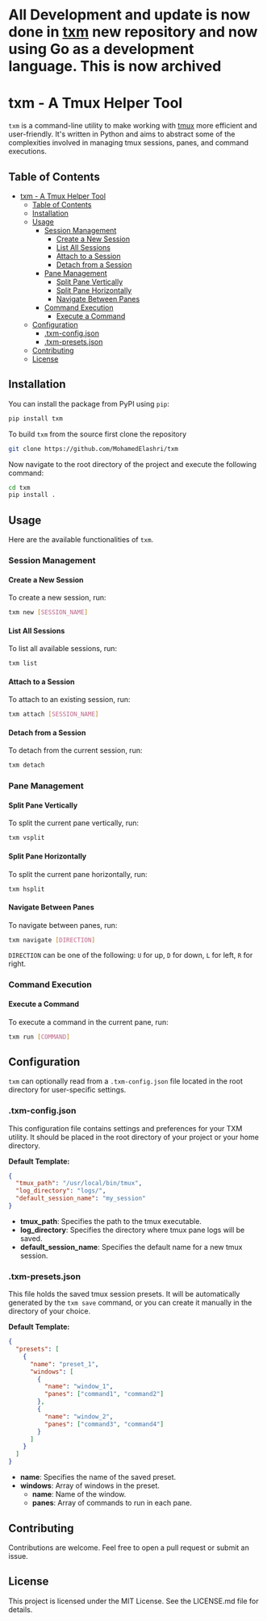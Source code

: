 
# All Development and update is now done in [txm](https://github.com/MohamedElashri/txm) new repository and now using Go as a development language. This is now archived

# txm - A Tmux Helper Tool

`txm` is a command-line utility to make working with [tmux](https://github.com/tmux/tmux/wiki) more efficient and user-friendly. It's written in Python and aims to abstract some of the complexities involved in managing tmux sessions, panes, and command executions.

## Table of Contents

- [txm - A Tmux Helper Tool](#txm---a-tmux-helper-tool)
  - [Table of Contents](#table-of-contents)
  - [Installation](#installation)
  - [Usage](#usage)
    - [Session Management](#session-management)
      - [Create a New Session](#create-a-new-session)
      - [List All Sessions](#list-all-sessions)
      - [Attach to a Session](#attach-to-a-session)
      - [Detach from a Session](#detach-from-a-session)
    - [Pane Management](#pane-management)
      - [Split Pane Vertically](#split-pane-vertically)
      - [Split Pane Horizontally](#split-pane-horizontally)
      - [Navigate Between Panes](#navigate-between-panes)
    - [Command Execution](#command-execution)
      - [Execute a Command](#execute-a-command)
  - [Configuration](#configuration)
    - [.txm-config.json](#txm-configjson)
    - [.txm-presets.json](#txm-presetsjson)
  - [Contributing](#contributing)
  - [License](#license)
## Installation

You can install the package from PyPI using `pip`:

```bash
pip install txm
```



To build `txm` from the source first clone the repository

```bash
git clone https://github.com/MohamedElashri/txm
```

Now navigate to the root directory of the project and execute the following command:

```bash
cd txm
pip install .
```

## Usage

Here are the available functionalities of `txm`.

### Session Management

#### Create a New Session

To create a new session, run:

```bash
txm new [SESSION_NAME]
```

#### List All Sessions

To list all available sessions, run:

```bash
txm list
```

#### Attach to a Session

To attach to an existing session, run:

```bash
txm attach [SESSION_NAME]
```

#### Detach from a Session

To detach from the current session, run:

```bash
txm detach
```

### Pane Management

#### Split Pane Vertically

To split the current pane vertically, run:

```bash
txm vsplit
```

#### Split Pane Horizontally

To split the current pane horizontally, run:

```bash
txm hsplit
```

#### Navigate Between Panes

To navigate between panes, run:

```bash
txm navigate [DIRECTION]
```
`DIRECTION` can be one of the following: `U` for up, `D` for down, `L` for left, `R` for right.

### Command Execution

#### Execute a Command

To execute a command in the current pane, run:

```bash
txm run [COMMAND]
```

## Configuration

`txm` can optionally read from a `.txm-config.json` file located in the root directory for user-specific settings. 

### .txm-config.json
This configuration file contains settings and preferences for your TXM utility. It should be placed in the root directory of your project or your home directory.

**Default Template:** 

```json 
{
  "tmux_path": "/usr/local/bin/tmux",
  "log_directory": "logs/",
  "default_session_name": "my_session"
}
```

- **tmux_path**: Specifies the path to the tmux executable.
- **log_directory**: Specifies the directory where tmux pane logs will be saved.
- **default_session_name**: Specifies the default name for a new tmux session.


### .txm-presets.json
This file holds the saved tmux session presets. It will be automatically generated by the `txm save` command, or you can create it manually in the directory of your choice.

**Default Template:**

```json
{
  "presets": [
    {
      "name": "preset_1",
      "windows": [
        {
          "name": "window_1",
          "panes": ["command1", "command2"]
        },
        {
          "name": "window_2",
          "panes": ["command3", "command4"]
        }
      ]
    }
  ]
}
```

- **name**: Specifies the name of the saved preset.
- **windows**: Array of windows in the preset.
  - **name**: Name of the window.
  - **panes**: Array of commands to run in each pane.
## Contributing

Contributions are welcome. Feel free to open a pull request or submit an issue.

## License

This project is licensed under the MIT License. See the LICENSE.md file for details.
